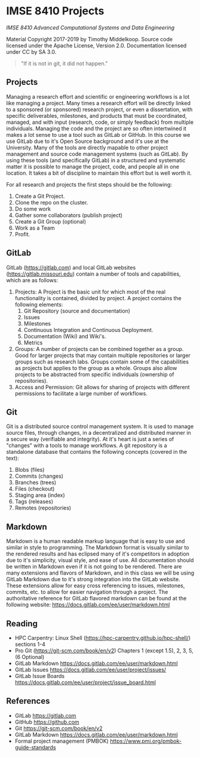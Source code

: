 # IMSE 8410 Projects

*IMSE 8410 Advanced Computational Systems and Data Engineering*

Material Copyright 2017-2019 by Timothy Middelkoop. Source code
licensed under the Apache License, Version 2.0. Documentation licensed
under CC by SA 3.0.

> "If it is not in git, it did not happen."

## Projects

Managing a research effort and scientific or engineering workflows is
a lot like managing a project.  Many times a research effort will be
directly linked to a sponsored (or sponsored) research project, or
even a dissertation, with specific deliverables, milestones, and
products that must be coordinated, managed, and with input (research,
code, or simply feedback) from multiple individuals.  Managing the
code and the project are so often intertwined it makes a lot sense to
use a tool such as GitLab or GitHub.  In this course we use GitLab due
to it's Open Source background and it's use at the University. Many of
the tools are directly mapable to other project management and source
code management systems (such as GitLab).  By using these tools (and
specifically GitLab) in a structured and systematic matter it is
possible to manage the project, code, and people all in one location.
It takes a bit of discipline to maintain this effort but is well worth
it.

For all research and projects the first steps should be the following:
 1. Create a Git Project.
 2. Clone the repo on the cluster.
 3. Do some work
 4. Gather some collaborators (publish project)
 5. Create a Git Group (optional)
 6. Work as a Team
 7. Profit.

## GitLab

GitLab (https://gitlab.com) and local GitLab websites
(https://gitlab.missouri.edu) contain a number of tools and
capabilities, which are as follows:

1. Projects: A Project is the basic unit for which most of the real
   functionality is contained, divided by project.  A project contains
   the following elements:
   1. Git Repository (source and documentation)
   1. Issues
   1. Milestones
   1. Continuous Integration and Continuous Deployment.
   1. Documentation (Wiki) and Wiki's.
   1. Metrics
1. Groups: A number of projects can be combined together as a group.
   Good for larger projects that may contain multiple repositories or
   larger groups such as research labs.  Groups contain some of the
   capabilities as projects but applies to the group as a whole.
   Groups also allow projects to be abstracted from specific
   individuals (ownership of repositories).
1. Access and Permission: Git allows for sharing of projects with
   different permissions to facilitate a large number of workflows.


## Git

Git is a distributed source control management system.  It is used to
manage source files, through changes, in a decentralized and
distributed manner in a secure way (verifiable and integrity).  At
it's heart is just a series of "changes" with a tools to manage
workflows.  A git repository is a standalone database that contains
the following concepts (covered in the text):
1. Blobs (files)
1. Commits (changes)
1. Branches (trees)
1. Files (checkout)
1. Staging area (index)
1. Tags (releases)
1. Remotes (repositories)


## Markdown

Markdown is a human readable markup language that is easy to use and
similar in style to programming.  The Markdown format is visually
similar to the rendered results and has eclipsed many of it's
competitors in adoption due to it's simplicity, visual style, and ease
of use.  All documentation should be written in Markdown even if it is
not going to be rendered. There are many extensions and flavors of
Markdown, and in this class we will be using GitLab Markdown due to
it's strong integration into the GitLab website.  These extensions
allow for easy cross referencing to issues, milestones, commits,
etc. to allow for easier navigation through a project.  The
authoritative reference for GitLab flavored markdown can be found at
the following website: https://docs.gitlab.com/ee/user/markdown.html

## Reading
 * HPC Carpentry: Linux Shell (https://hpc-carpentry.github.io/hpc-shell/) sections 1-4
 * Pro Git (https://git-scm.com/book/en/v2) Chapters 1 (except 1.5), 2, 3, 5, (6 Optional)
 * GitLab Markdown https://docs.gitlab.com/ee/user/markdown.html
 * GitLab Issues https://docs.gitlab.com/ee/user/project/issues/
 * GitLab Issue Boards https://docs.gitlab.com/ee/user/project/issue_board.html

## References
 * GitLab https://gitlab.com
 * GitHub https://github.com
 * Git https://git-scm.com/book/en/v2
 * GitLab Markdown https://docs.gitlab.com/ee/user/markdown.html
 * Formal project management (PMBOK) https://www.pmi.org/pmbok-guide-standards
